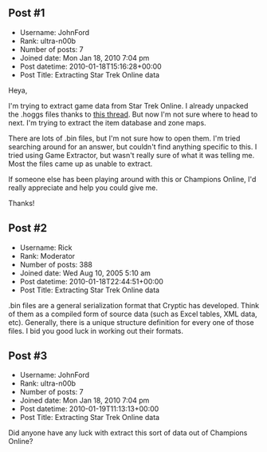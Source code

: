 ## Post #1
- Username: JohnFord
- Rank: ultra-n00b
- Number of posts: 7
- Joined date: Mon Jan 18, 2010 7:04 pm
- Post datetime: 2010-01-18T15:16:28+00:00
- Post Title: Extracting Star Trek Online data

Heya,

I'm trying to extract game data from Star Trek Online.  I already unpacked the .hoggs files thanks to [this thread](http://forum.xentax.com/viewtopic.php?f=10&t=4020&start=0&st=0&sk=t&sd=a).  But now I'm not sure where to head to next.  I'm trying to extract the item database and zone maps.  

There are lots of .bin files, but I'm not sure how to open them.  I'm tried searching around for an answer, but couldn't find anything specific to this.  I tried using Game Extractor, but wasn't really sure of what it was telling me.  Most the files came up as unable to extract.  

If someone else has been playing around with this or Champions Online, I'd really appreciate and help you could give me.

Thanks!
## Post #2
- Username: Rick
- Rank: Moderator
- Number of posts: 388
- Joined date: Wed Aug 10, 2005 5:10 am
- Post datetime: 2010-01-18T22:44:51+00:00
- Post Title: Extracting Star Trek Online data

.bin files are a general serialization format that Cryptic has developed. Think of them as a compiled form of source data (such as Excel tables, XML data, etc). Generally, there is a unique structure definition for every one of those files. I bid you good luck in working out their formats.
## Post #3
- Username: JohnFord
- Rank: ultra-n00b
- Number of posts: 7
- Joined date: Mon Jan 18, 2010 7:04 pm
- Post datetime: 2010-01-19T11:13:13+00:00
- Post Title: Extracting Star Trek Online data

Did anyone have any luck with extract this sort of data out of Champions Online?
